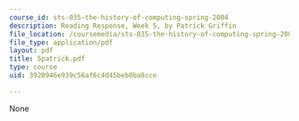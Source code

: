 ```yaml
---
course_id: sts-035-the-history-of-computing-spring-2004
description: Reading Response, Week 5, by Patrick Griffin
file_location: /coursemedia/sts-035-the-history-of-computing-spring-2004/3920946e939c56af6c4d45beb0ba8cce_5patrick.pdf
file_type: application/pdf
layout: pdf
title: 5patrick.pdf
type: course
uid: 3920946e939c56af6c4d45beb0ba8cce

---
```

None
